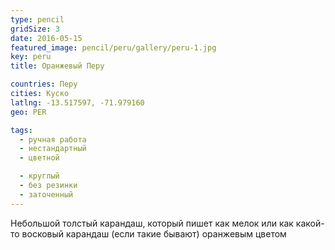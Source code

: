 ```yaml
---
type: pencil
gridSize: 3
date: 2016-05-15
featured_image: pencil/peru/gallery/peru-1.jpg
key: peru
title: Оранжевый Перу

countries: Перу
cities: Куско
latlng: -13.517597, -71.979160
geo: PER

tags:
  - ручная работа
  - нестандартный
  - цветной

  - круглый
  - без резинки
  - заточенный
---
```


Небольшой толстый карандаш, который пишет как мелок или как какой-то восковый карандаш (если такие бывают) оранжевым цветом
